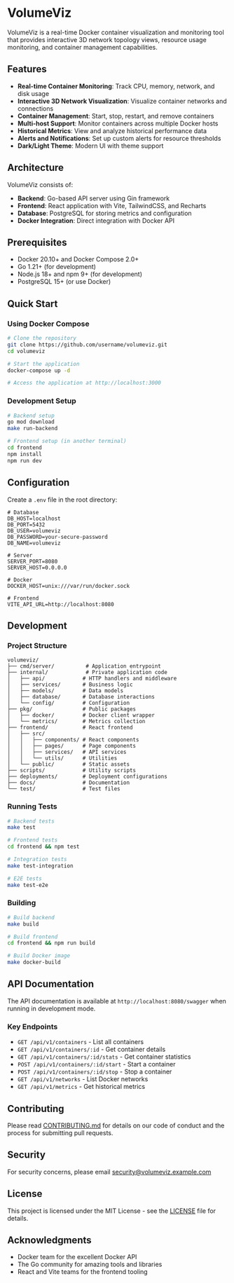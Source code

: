 # VolumeViz

VolumeViz is a real-time Docker container visualization and monitoring tool that provides interactive 3D network topology views, resource usage monitoring, and container management capabilities.

## Features

- **Real-time Container Monitoring**: Track CPU, memory, network, and disk usage
- **Interactive 3D Network Visualization**: Visualize container networks and connections
- **Container Management**: Start, stop, restart, and remove containers
- **Multi-host Support**: Monitor containers across multiple Docker hosts
- **Historical Metrics**: View and analyze historical performance data
- **Alerts and Notifications**: Set up custom alerts for resource thresholds
- **Dark/Light Theme**: Modern UI with theme support

## Architecture

VolumeViz consists of:
- **Backend**: Go-based API server using Gin framework
- **Frontend**: React application with Vite, TailwindCSS, and Recharts
- **Database**: PostgreSQL for storing metrics and configuration
- **Docker Integration**: Direct integration with Docker API

## Prerequisites

- Docker 20.10+ and Docker Compose 2.0+
- Go 1.21+ (for development)
- Node.js 18+ and npm 9+ (for development)
- PostgreSQL 15+ (or use Docker)

## Quick Start

### Using Docker Compose

```bash
# Clone the repository
git clone https://github.com/username/volumeviz.git
cd volumeviz

# Start the application
docker-compose up -d

# Access the application at http://localhost:3000
```

### Development Setup

```bash
# Backend setup
go mod download
make run-backend

# Frontend setup (in another terminal)
cd frontend
npm install
npm run dev
```

## Configuration

Create a `.env` file in the root directory:

```env
# Database
DB_HOST=localhost
DB_PORT=5432
DB_USER=volumeviz
DB_PASSWORD=your-secure-password
DB_NAME=volumeviz

# Server
SERVER_PORT=8080
SERVER_HOST=0.0.0.0

# Docker
DOCKER_HOST=unix:///var/run/docker.sock

# Frontend
VITE_API_URL=http://localhost:8080
```

## Development

### Project Structure

```
volumeviz/
├── cmd/server/          # Application entrypoint
├── internal/            # Private application code
│   ├── api/            # HTTP handlers and middleware
│   ├── services/       # Business logic
│   ├── models/         # Data models
│   ├── database/       # Database interactions
│   └── config/         # Configuration
├── pkg/                # Public packages
│   ├── docker/         # Docker client wrapper
│   └── metrics/        # Metrics collection
├── frontend/           # React frontend
│   ├── src/
│   │   ├── components/ # React components
│   │   ├── pages/      # Page components
│   │   ├── services/   # API services
│   │   └── utils/      # Utilities
│   └── public/         # Static assets
├── scripts/            # Utility scripts
├── deployments/        # Deployment configurations
├── docs/               # Documentation
└── test/               # Test files
```

### Running Tests

```bash
# Backend tests
make test

# Frontend tests
cd frontend && npm test

# Integration tests
make test-integration

# E2E tests
make test-e2e
```

### Building

```bash
# Build backend
make build

# Build frontend
cd frontend && npm run build

# Build Docker image
make docker-build
```

## API Documentation

The API documentation is available at `http://localhost:8080/swagger` when running in development mode.

### Key Endpoints

- `GET /api/v1/containers` - List all containers
- `GET /api/v1/containers/:id` - Get container details
- `GET /api/v1/containers/:id/stats` - Get container statistics
- `POST /api/v1/containers/:id/start` - Start a container
- `POST /api/v1/containers/:id/stop` - Stop a container
- `GET /api/v1/networks` - List Docker networks
- `GET /api/v1/metrics` - Get historical metrics

## Contributing

Please read [CONTRIBUTING.md](CONTRIBUTING.md) for details on our code of conduct and the process for submitting pull requests.

## Security

For security concerns, please email security@volumeviz.example.com

## License

This project is licensed under the MIT License - see the [LICENSE](LICENSE) file for details.

## Acknowledgments

- Docker team for the excellent Docker API
- The Go community for amazing tools and libraries
- React and Vite teams for the frontend tooling